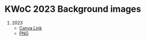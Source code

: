 # KWoC 2023 Background images

1. 2023
	- [Canva Link](https://www.canva.com/design/DAFyFMlalVQ/pJo3kf1oYX1U9UJ0hSORxw/edit?utm_content=DAFyFMlalVQ&utm_campaign=designshare&utm_medium=link2&utm_source=sharebutton)
	- [PNG](./kwoc-2023-bg-with-title.png)

